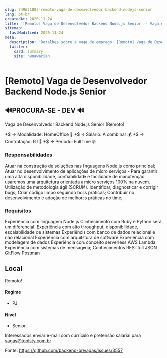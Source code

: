 ```yaml
---
slug: 749621003-remoto-vaga-de-desenvolvedor-backend-nodejs-senior
lang: pt-br
createdAt: 2020-11-24
title: '[Remoto] Vaga de Desenvolvedor Backend Node.js Senior  - Vaga de Emprego'
sitemap:
  lastModified: 2020-11-24
meta:
  description: 'Detalhes sobre a vaga de emprego: [Remoto] Vaga de Desenvolvedor Backend Node.js Senior '
  twitter:
    card: summary
    site: '@nawarian'
---
```


# [Remoto] Vaga de Desenvolvedor Backend Node.js Senior 

## 🔊PROCURA-SE - DEV 🔊

Vaga de Desenvolvedor Backend Node.js Senior (Remoto)

+$ ->  Modalidade: HomeOffice 🏡
+$ ->  Salário: À combinar 💰
+$ ->  Contratação: PJ 🥰
+$ ->  Período: Full time 🤓

### Responsabilidades

Atuar na construção de soluções nas linguagens Node.js como principal;
Atuar no desenvolvimento de aplicações de micro serviços - Para garantir uma alta disponibilidade, confiabilidade e facilidade de manutenção usaremos uma arquitetura orientada à micro serviços 100% na nuvem.
Utilização de metodologia ágil (SCRUM).
Identificar, diagnosticar e corrigir bugs;
Criar código limpo seguindo boas práticas;
Contribuir no desenvolvimento e adoção de melhores práticas no time;

### Requisitos

Experiência com linguagem Node.js
Conhecimento com Ruby e Python será um diferencial.
Experiência com alto throughput, disponibilidade, escalabilidade de sistemas
Experiência com banco de dados relacional e não relacional 
Experiência com arquitetura de software
Experiência com modelagem de dados
Experiência com conceito serverless AWS Lambda
Experiência com sistemas de mensageria;
Conhecimentos RESTfull
JSON
GitFlow
Postman

## Local
Remoto!

#### Regime
- PJ

#### Nível
- Senior

Interessados enviar e-mail com currículo e pretensão salarial para [vagas@toolsty.com.br](url)

Fonte: https://github.com/backend-br/vagas/issues/3557